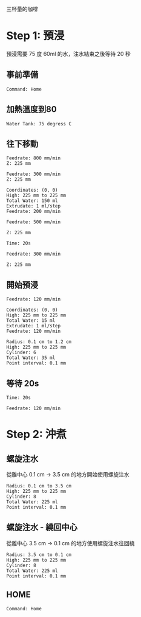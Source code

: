 
三杯量的咖啡

# Step 1: 預浸

預浸需要 75 度 60ml 的水，注水結束之後等待 20 秒

## 事前準備 

``` operations
Command: Home
```

## 加熱溫度到80

``` heat
Water Tank: 75 degress C
```

## 往下移動

``` move
Feedrate: 800 mm/min
Z: 225 mm
```

``` move
Feedrate: 300 mm/min
Z: 225 mm
```

``` fixed_point
Coordinates: (0, 0)
High: 225 mm to 225 mm
Total Water: 150 ml
Extrudate: 1 ml/step
Feedrate: 200 mm/min
```

``` move
Feedrate: 500 mm/min
```

``` move
Z: 225 mm
```

``` wait
Time: 20s
```

``` move
Feedrate: 300 mm/min
```

``` move
Z: 225 mm
```

## 開始預浸

``` move
Feedrate: 120 mm/min
```

``` fixed_point
Coordinates: (0, 0)
High: 225 mm to 225 mm
Total Water: 15 ml
Extrudate: 1 ml/step
Feedrate: 120 mm/min
```

``` spiral_total_water
Radius: 0.1 cm to 1.2 cm
High: 225 mm to 225 mm
Cylinder: 6
Total Water: 35 ml
Point interval: 0.1 mm
```

## 等待 20s

``` wait
Time: 20s
```

``` move
Feedrate: 120 mm/min
```

# Step 2: 沖煮

## 螺旋注水

從離中心 0.1 cm -> 3.5 cm 的地方開始使用螺旋注水

``` spiral_total_water
Radius: 0.1 cm to 3.5 cm
High: 225 mm to 225 mm
Cylinder: 8
Total Water: 225 ml
Point interval: 0.1 mm
```

## 螺旋注水 - 繞回中心

從離中心 3.5 cm -> 0.1 cm 的地方使用螺旋注水往回繞

``` spiral_total_water
Radius: 3.5 cm to 0.1 cm
High: 225 mm to 225 mm
Cylinder: 8
Total Water: 225 ml
Point interval: 0.1 mm
```

## HOME

``` operations
Command: Home
```
